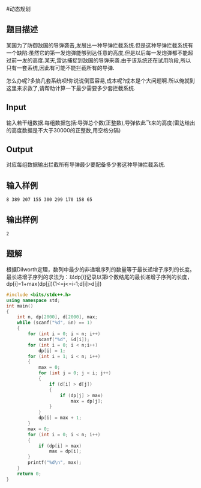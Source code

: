 #动态规划 

## 题目描述

某国为了防御敌国的导弹袭击,发展出一种导弹拦截系统.但是这种导弹拦截系统有一个缺陷:虽然它的第一发炮弹能够到达任意的高度,但是以后每一发炮弹都不能超过前一发的高度.某天,雷达捕捉到敌国的导弹来袭.由于该系统还在试用阶段,所以只有一套系统,因此有可能不能拦截所有的导弹.

怎么办呢?多搞几套系统呗!你说说倒蛮容易,成本呢?成本是个大问题啊.所以俺就到这里来求救了,请帮助计算一下最少需要多少套拦截系统.

## Input

输入若干组数据.每组数据包括:导弹总个数(正整数),导弹依此飞来的高度(雷达给出的高度数据是不大于30000的正整数,用空格分隔)

## Output

对应每组数据输出拦截所有导弹最少要配备多少套这种导弹拦截系统.

## 输入样例

```text
8 389 207 155 300 299 170 158 65
```

## 输出样例

```text
2
```

## 题解

根据Dilworth定理，数列中最少的非递增序列的数量等于最长递增子序列的长度。
最长递增子序列的求法为：以dp[i]记录以第i个数结尾的最长递增子序列的长度，dp[i]=1+max(dp[j])(1<=j<=i-1;d[i]>d[j])

```c++
#include <bits/stdc++.h>
using namespace std;
int main()
{
    int n, dp[2000], d[2000], max;
    while (scanf("%d", &n) == 1)
    {
        for (int i = 0; i < n; i++)
            scanf("%d", &d[i]);
        for (int i = 0; i < n;i++)
            dp[i] = 1;
        for (int i = 1; i < n; i++)
        {
            max = 0;
            for (int j = 0; j < i; j++)
            {
                if (d[i] > d[j])
                {
                    if (dp[j] > max)
                        max = dp[j];
                }
            }
            dp[i] = max + 1;
        }
        max = 0;
        for (int i = 0; i < n; i++)
        {
            if (dp[i] > max)
                max = dp[i];
        }
        printf("%d\n", max);
    }
    return 0;
}
```